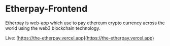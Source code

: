 # Etherpay-Frontend
Etherpay is web-app which use to pay ethereum crypto currency across the world using the web3 blockchain technology.

Live: [https://the-etherpay.vercel.app](https://the-etherpay.vercel.app)
